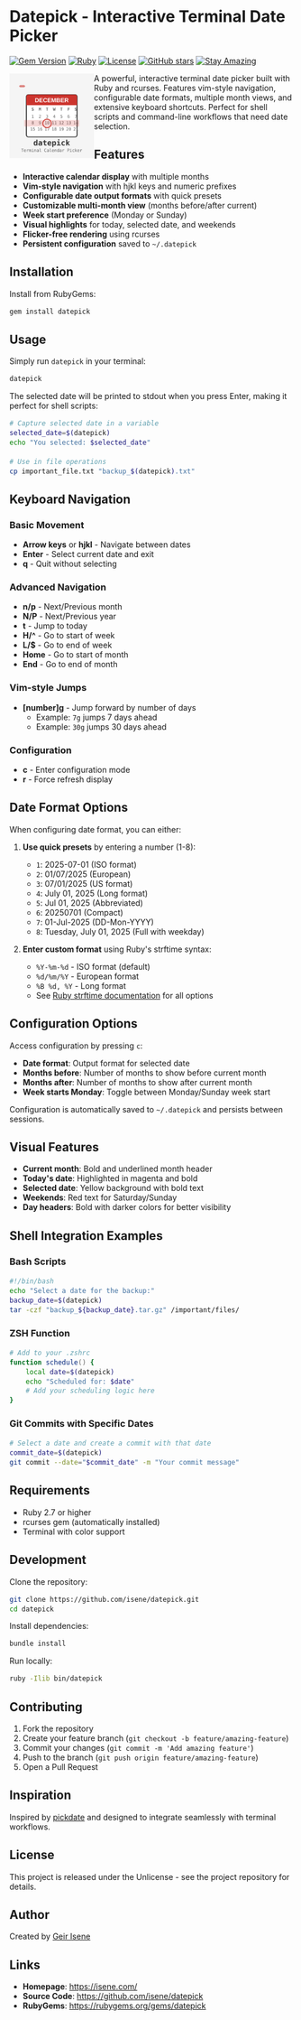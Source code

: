 # Datepick - Interactive Terminal Date Picker

[![Gem Version](https://badge.fury.io/rb/datepick.svg)](https://badge.fury.io/rb/datepick)
[![Ruby](https://img.shields.io/badge/Ruby-CC342D?style=flat&logo=ruby&logoColor=white)](https://www.ruby-lang.org/)
[![License](https://img.shields.io/badge/License-Public%20Domain-brightgreen.svg)](https://unlicense.org/)
[![GitHub stars](https://img.shields.io/github/stars/isene/datepick.svg)](https://github.com/isene/datepick/stargazers)
[![Stay Amazing](https://img.shields.io/badge/Stay-Amazing-blue.svg)](https://isene.org)

<img src="img/datepick_logo.svg" align="left" width="150" height="150"> A powerful, interactive terminal date picker built with Ruby and rcurses. Features vim-style navigation, configurable date formats, multiple month views, and extensive keyboard shortcuts. Perfect for shell scripts and command-line workflows that need date selection.

## Features

- **Interactive calendar display** with multiple months
- **Vim-style navigation** with hjkl keys and numeric prefixes
- **Configurable date output formats** with quick presets
- **Customizable multi-month view** (months before/after current)
- **Week start preference** (Monday or Sunday)
- **Visual highlights** for today, selected date, and weekends
- **Flicker-free rendering** using rcurses
- **Persistent configuration** saved to `~/.datepick`

## Installation

Install from RubyGems:

```bash
gem install datepick
```

## Usage

Simply run `datepick` in your terminal:

```bash
datepick
```

The selected date will be printed to stdout when you press Enter, making it perfect for shell scripts:

```bash
# Capture selected date in a variable
selected_date=$(datepick)
echo "You selected: $selected_date"

# Use in file operations
cp important_file.txt "backup_$(datepick).txt"
```

## Keyboard Navigation

### Basic Movement
- **Arrow keys** or **hjkl** - Navigate between dates
- **Enter** - Select current date and exit
- **q** - Quit without selecting

### Advanced Navigation
- **n/p** - Next/Previous month
- **N/P** - Next/Previous year
- **t** - Jump to today
- **H/^** - Go to start of week
- **L/$** - Go to end of week
- **Home** - Go to start of month
- **End** - Go to end of month

### Vim-style Jumps
- **[number]g** - Jump forward by number of days
  - Example: `7g` jumps 7 days ahead
  - Example: `30g` jumps 30 days ahead

### Configuration
- **c** - Enter configuration mode
- **r** - Force refresh display

## Date Format Options

When configuring date format, you can either:

1. **Use quick presets** by entering a number (1-8):
   - `1`: 2025-07-01 (ISO format)
   - `2`: 01/07/2025 (European)
   - `3`: 07/01/2025 (US format)
   - `4`: July 01, 2025 (Long format)
   - `5`: Jul 01, 2025 (Abbreviated)
   - `6`: 20250701 (Compact)
   - `7`: 01-Jul-2025 (DD-Mon-YYYY)
   - `8`: Tuesday, July 01, 2025 (Full with weekday)

2. **Enter custom format** using Ruby's strftime syntax:
   - `%Y-%m-%d` - ISO format (default)
   - `%d/%m/%Y` - European format
   - `%B %d, %Y` - Long format
   - See [Ruby strftime documentation](https://ruby-doc.org/core/Time.html#method-i-strftime) for all options

## Configuration Options

Access configuration by pressing `c`:

- **Date format**: Output format for selected date
- **Months before**: Number of months to show before current month
- **Months after**: Number of months to show after current month  
- **Week starts Monday**: Toggle between Monday/Sunday week start

Configuration is automatically saved to `~/.datepick` and persists between sessions.

## Visual Features

- **Current month**: Bold and underlined month header
- **Today's date**: Highlighted in magenta and bold
- **Selected date**: Yellow background with bold text
- **Weekends**: Red text for Saturday/Sunday
- **Day headers**: Bold with darker colors for better visibility

## Shell Integration Examples

### Bash Scripts
```bash
#!/bin/bash
echo "Select a date for the backup:"
backup_date=$(datepick)
tar -czf "backup_${backup_date}.tar.gz" /important/files/
```

### ZSH Function
```zsh
# Add to your .zshrc
function schedule() {
    local date=$(datepick)
    echo "Scheduled for: $date"
    # Add your scheduling logic here
}
```

### Git Commits with Specific Dates
```bash
# Select a date and create a commit with that date
commit_date=$(datepick)
git commit --date="$commit_date" -m "Your commit message"
```

## Requirements

- Ruby 2.7 or higher
- rcurses gem (automatically installed)
- Terminal with color support

## Development

Clone the repository:
```bash
git clone https://github.com/isene/datepick.git
cd datepick
```

Install dependencies:
```bash
bundle install
```

Run locally:
```bash
ruby -Ilib bin/datepick
```

## Contributing

1. Fork the repository
2. Create your feature branch (`git checkout -b feature/amazing-feature`)
3. Commit your changes (`git commit -m 'Add amazing feature'`)
4. Push to the branch (`git push origin feature/amazing-feature`)
5. Open a Pull Request

## Inspiration

Inspired by [pickdate](https://github.com/maraloon/pickdate) and designed to integrate seamlessly with terminal workflows.

## License

This project is released under the Unlicense - see the project repository for details.

## Author

Created by [Geir Isene](https://isene.com/)

## Links

- **Homepage**: https://isene.com/
- **Source Code**: https://github.com/isene/datepick
- **RubyGems**: https://rubygems.org/gems/datepick
